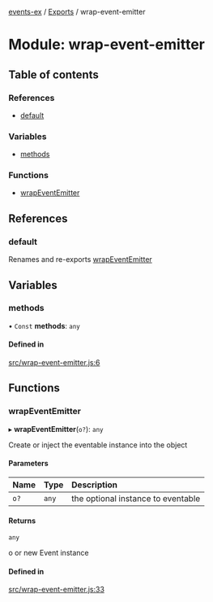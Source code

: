 [events-ex](../README.md) / [Exports](../modules.md) / wrap-event-emitter

# Module: wrap-event-emitter

## Table of contents

### References

- [default](wrap_event_emitter.md#default)

### Variables

- [methods](wrap_event_emitter.md#methods)

### Functions

- [wrapEventEmitter](wrap_event_emitter.md#wrapeventemitter)

## References

### default

Renames and re-exports [wrapEventEmitter](wrap_event_emitter.md#wrapeventemitter)

## Variables

### methods

• `Const` **methods**: `any`

#### Defined in

[src/wrap-event-emitter.js:6](https://github.com/snowyu/events-ex.js/blob/2b0a99d/src/wrap-event-emitter.js#L6)

## Functions

### wrapEventEmitter

▸ **wrapEventEmitter**(`o?`): `any`

Create or inject the eventable instance into the object

#### Parameters

| Name | Type | Description |
| :------ | :------ | :------ |
| `o?` | `any` | the optional instance to eventable |

#### Returns

`any`

o or new Event instance

#### Defined in

[src/wrap-event-emitter.js:33](https://github.com/snowyu/events-ex.js/blob/2b0a99d/src/wrap-event-emitter.js#L33)
